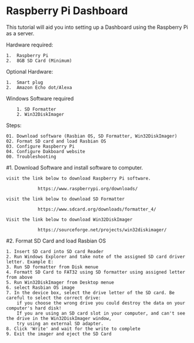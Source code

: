 # Raspberry Pi Dashboard
This tutorial will aid you into setting up a Dashboard using the Raspberry Pi as a server.

Hardware required:

    1.  Raspberry Pi
    2.  8GB SD Card (Minimum)

Optional Hardware:

    1.  Smart plug
    2.  Amazon Echo dot/Alexa
    
 Windows Software required
 
        1. SD Formatter
        2. Win32DiskImager
    
Steps:

    01. Download software (Rasbian OS, SD Formatter, Win32DiskImager)
    02. Format SD card and load Rasbian OS
    03. Configure Raspberry Pi
    04. Configure Dakboard website
    00. Troubleshooting

     

 #1. Download Software and install software to computer.
    
    visit the link below to download Raspberry Pi software.
    
                https://www.raspberrypi.org/downloads/
                
    visit the link below to download SD Formatter
    
                https://www.sdcard.org/downloads/formatter_4/
                
    Visit the link below to download Win32DiskImager
    
                https://sourceforge.net/projects/win32diskimager/
                
            
 #2. Format SD Card and load Rasbian OS
 
    1. Insert SD card into SD card Reader 
    2. Run Windows Explorer and take note of the assigned SD card driver letter. Example E:
    3. Run SD formatter from Disk menue 
    4. Formatt SD Card to FAT32 using SD formatter using assigned letter from above 
    5. Run Win32DiskImager from Desktop menue
    6. select Rasbian OS image
    7. In the device box, select the drive letter of the SD card. Be careful to select the correct drive: 
        if you choose the wrong drive you could destroy the data on your computer's hard disk!
        If you are using an SD card slot in your computer, and can't see the drive in the Win32DiskImager window, 
        try using an external SD adapter.
    8. Click 'Write' and wait for the write to complete
    9. Exit the imager and eject the SD Card
    
            

 
   
